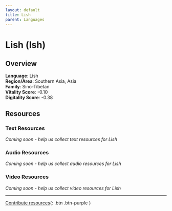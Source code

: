 ```yaml
---
layout: default
title: Lish
parent: Languages
---
```


# Lish (lsh)

## Overview

**Language**: Lish  
**Region/Area**: Southern Asia, Asia  
**Family**: Sino-Tibetan  
**Vitality Score**: -0.10  
**Digitality Score**: -0.38  

## Resources

### Text Resources
*Coming soon - help us collect text resources for Lish*

### Audio Resources
*Coming soon - help us collect audio resources for Lish*

### Video Resources
*Coming soon - help us collect video resources for Lish*

---

[Contribute resources](https://fairtrain.github.io/){: .btn .btn-purple }
